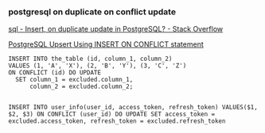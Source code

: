 ###  postgresql on duplicate on conflict update


[sql - Insert, on duplicate update in PostgreSQL? - Stack Overflow](https://stackoverflow.com/questions/1109061/insert-on-duplicate-update-in-postgresql "sql - Insert, on duplicate update in PostgreSQL? - Stack Overflow")



[PostgreSQL Upsert Using INSERT ON CONFLICT statement](https://www.postgresqltutorial.com/postgresql-upsert/ "PostgreSQL Upsert Using INSERT ON CONFLICT statement")


 

```
INSERT INTO the_table (id, column_1, column_2) 
VALUES (1, 'A', 'X'), (2, 'B', 'Y'), (3, 'C', 'Z')
ON CONFLICT (id) DO UPDATE 
  SET column_1 = excluded.column_1, 
      column_2 = excluded.column_2;


INSERT INTO user_info(user_id, access_token, refresh_token) VALUES($1, $2, $3) ON CONFLICT (user_id) DO UPDATE SET access_token = excluded.access_token, refresh_token = excluded.refresh_token
```

